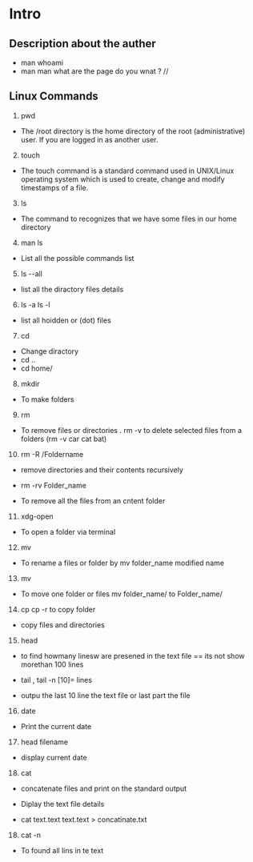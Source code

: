 # Intro

## Description about the auther 
- man whoami
- man man what are the page do you wnat ?
//
## Linux Commands
1. pwd 

  - The /root directory is the home directory of the root (administrative) user. If you are logged in as another user.

2. touch 

  - The touch command is a standard command used in UNIX/Linux operating system which is used to create, change and modify timestamps of a file.

3. ls

  - The command to recognizes that we have some files in our home directory

4. man ls 

  - List all the possible commands list

5. ls --all

  - list all the diractory files details 

6. ls -a ls -l

  - list all hoidden or (dot) files 

7. cd 

  - Change diractory 
  - cd ..
  - cd home/ 

8. mkdir

  - To make folders

9. rm 

  - To remove files or directories
  . rm -v to delete selected files from a folders (rm -v car cat bat)

10. rm -R /Foldername

   - remove directories and their contents recursively

   - rm -rv Folder_name
   - To remove all the files from an cntent folder

11. xdg-open

   - To open a folder via terminal

12. mv

  - To rename a files or folder by mv folder_name modified name 

13. mv 

-  To move one folder or files mv folder_name/ to Folder_name/

14. cp cp -r to copy folder

  - copy files and directories

15. head 
 
  - to find howmany linesw are presened in the text file == its not show morethan 100 lines

  - tail , tail -n [10]= lines 
  
  - outpu the last 10 line the text file or last part the file 

16. date 

  - Print the current date 

17. head filename

  - display current date

18. cat 

   - concatenate files and print on the standard output
   - Diplay the text file details 

   - cat text.text text.text > concatinate.txt

18. cat -n 

   - To found all lins in te text    
